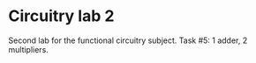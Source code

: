 # Circuitry lab 2
Second lab for the functional circuitry subject.
Task #5: 1 adder, 2 multipliers.
